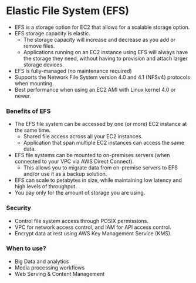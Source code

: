 # Elastic File System (EFS)

- EFS is a storage option for EC2 that allows for a scalable storage option.
- EFS storage capacity is elastic.
  - The storage capacity will increase and decrease as you add or remove files.
  - Applications running on an EC2 instance using EFS will always have the
    storage they need, without having to provision and attach larger storage
    devices.
- EFS is fully-managed (no maintenance required)
- Supports the Network File System version 4.0 and 4.1 (NFSv4) protocols when mounting.
- Best performance when using an EC2 AMI with Linux kernel 4.0 or newer.

### Benefits of EFS

- The EFS file system can be accessed by one (or more) EC2 instance at the same time.
  - Shared file access across all your EC2 instances.
  - Application that span multiple EC2 instances can access the same data.
- EFS file systems can be mounted to on-premises servers (when connected to your VPC via AWS Direct Connect).
  - This allows you to migrate data from on-premise servers to EFS and/or use it
    as a backup solution.
- EFS can scale to petabytes in size, while maintaining low latency and high levels of throughput.
- You pay only for the amount of storage you are using.

### Security

- Control file system access through POSIX permissions.
- VPC for network access control, and IAM for API access control.
- Encrypt data at rest using AWS Key Management Service (KMS).

### When to use?

- Big Data and analytics
- Media processing workflows
- Web Serving & Content Management
